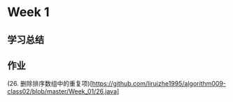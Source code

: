 # Week 1

## 学习总结

## 作业
(26. 删除排序数组中的重复项)[https://github.com/liruizhe1995/algorithm009-class02/blob/master/Week_01/26.java]

